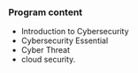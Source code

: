 ### Program content
+ Introduction to Cybersecurity 
+ Cybersecurity Essential
+ Cyber Threat
+ cloud security.
